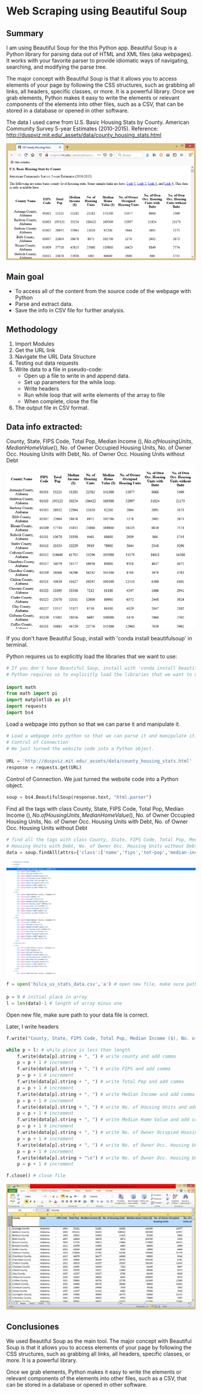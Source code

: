 # Web Scraping using Beautiful Soup

## Summary

I am using Beautiful Soup for the this Python app. Beautiful Soup is a Python library for parsing data out of HTML and XML files (aka webpages). It works with your favorite parser to provide idiomatic ways of navigating, searching, and modifying the parse tree. 

The major concept with Beautiful Soup is that it allows you to access elements of your page by following the CSS structures, such as grabbing all links, all headers, specific classes, or more. It is a powerful library. Once we grab elements, Python makes it easy to write the elements or relevant components of the elements into other files, such as a CSV, that can be stored in a database or opened in other software.

The data I used came from U.S. Basic Housing Stats by County. American Community Survey 5-year Estimates (2010-2015). Reference: http://duspviz.mit.edu/_assets/data/county_housing_stats.html

![Home Page](images/home.png)

## Main goal

+ To access all of the content from the source code of the webpage with Python
+ Parse and extract data.
+ Save the info in CSV file for further analysis.

## Methodology

1. Import Modules
2. Get the URL link
3. Navigate the URL Data Structure
4. Testing out data requests
5. Write data to a file in pseudo-code:
    + Open up a file to write in and append data.
    + Set up parameters for the while loop.
    + Write headers
    + Run while loop that will write elements of the array to file
    + When complete, close the file
6. The output file in CSV format.

## Data info extracted:

County, State, FIPS Code, Total Pop, Median Income ($), No. of Housing Units, Median Home Value ($), No. of Owner Occupied Housing Units, No. of Owner Occ. Housing Units with Debt, No. of Owner Occ. Housing Units without Debt


![Housing Stats by County](images/housing_stats_by_county_app.png)

If you don't have Beautiful Soup, install with 'conda install beautifulsoup' in terminal.

Python requires us to explicitly load the libraries that we want to use:


```python
# If you don't have Beautiful Soup, install with 'conda install beautifulsoup' in terminal
# Python requires us to explicitly load the libraries that we want to use:

import math
from math import pi
import matplotlib as plt
import requests
import bs4
```

Load a webpage into python so that we can parse it and manipulate it.


```python
# Load a webpage into python so that we can parse it and manipulate it.
# Control of Connection
# We just turned the website code into a Python object. 

URL = 'http://duspviz.mit.edu/_assets/data/county_housing_stats.html'
response = requests.get(URL)
```

Control of Connection. We just turned the website code into a Python object. 


```python
soup = bs4.BeautifulSoup(response.text, "html.parser")
```

Find all the tags with class County, State, FIPS Code, Total Pop, Median Income ($), No. of Housing Units, Median Home Value ($), No. of Owner Occupied Housing Units, No. of Owner Occ. Housing Units with Debt, No. of Owner Occ. Housing Units without Debt


```python
# find all the tags with class County, State, FIPS Code, Total Pop, Median Income ($), No. of Housing Units, Median Home Value ($), No. of Owner Occupied Housing Units, No. of Owner Occ. 
# Housing Units with Debt, No. of Owner Occ. Housing Units without Debt
data = soup.findAll(attrs={'class':['name','fips','tot-pop','median-income','no-housing-units','med-home-val','owner-occupied','house-w-debt','house-wo-debt']})
```

![Source Code HTML](images/code.png)


```python
f = open('hilca_us_stats_data.csv','a') # open new file, make sure path to your data file is correct

p = 0 # initial place in array
l = len(data)-1 # length of array minus one
```

Open new file, make sure path to your data file is correct.

Later, I write headers


```python
f.write("County, State, FIPS Code, Total Pop, Median Income ($), No. of Housing Units, Median Home Value ($), No. of Owner Occupied Housing Units, No. of Owner Occ. Housing Units with Debt, No. of Owner Occ. Housing Units without Debt\n") #write headers
```


```python
while p < l: # while place is less than length
    f.write(data[p].string + ", ") # write county and add comma
    p = p + 1 # increment
    f.write(data[p].string + ", ") # write FIPS and add comma
    p = p + 1 # increment
    f.write(data[p].string + ", ") # write Total Pop and add comma
    p = p + 1 # increment
    f.write(data[p].string + ", ") # write Median Income and add comma
    p = p + 1 # increment
    f.write(data[p].string + ", ") # write No. of Housing Units and add comma
    p = p + 1 # increment
    f.write(data[p].string + ", ") # write Median Home Value and add comma
    p = p + 1 # increment
    f.write(data[p].string + ", ") # write No. of Owner Occupied Housing Units and add comma
    p = p + 1 # increment
    f.write(data[p].string + ", ") # write No. of Owner Occ. Housing Units with Debt and add comma
    p = p + 1 # increment
    f.write(data[p].string + "\n") # write No. of Owner Occ. Housing Units without Debt and line break
    p = p + 1 # increment
```


```python
f.close() # close file
```

![cvs data](images/cvs.png)

## Conclusiones

We used Beautiful Soup as the main tool. The major concept with Beautiful Soup is that it allows you to access elements of your page by following the CSS structures, such as grabbing all links, all headers, specific classes, or more. It is a powerful library.

 Once we grab elements, Python makes it easy to write the elements or relevant components of the elements into other files, such as a CSV, that can be stored in a database or opened in other software.

